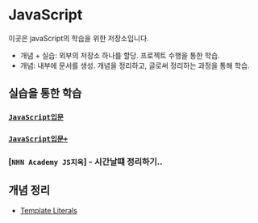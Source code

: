 # JavaScript

이곳은 javaScript의 학습을 위한 저장소입니다. 

- 개념 + 실습: 외부의 저장소 하나를 할당. 프로젝트 수행을 통한 학습.
- 개념: 내부에 문서를 생성. 개념을 정리하고, 글로써 정리하는 과정을 통해 학습.

## 실습을 통한 학습

### [`JavaScript입문`](https://github.com/Com-Sun/study-javascript-basic)
### [`JavaScript입문+`](https://github.com/Com-Sun/learning-area)
### [`NHN Academy JS지옥`] - 시간날떄 정리하기..

## 개념 정리

- [Template Literals](./template_literal)